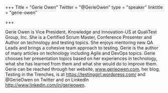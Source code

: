 +++
Title = "Gerie Owen"
Twitter = "@GerieOwen"
type = "speaker"
linktitle = "gerie-owen"

+++

Gerie Owen is Vice President, Knowledge and Innovation-US at QualiTest Group, Inc. She is a Certified Scrum Master, Conference Presenter and Author on technology and testing topics. She enjoys mentoring new QA Leads and brings a cohesive team approach to testing. Gerie is the author of many articles on technology including Agile and DevOps topics. Gerie chooses her presentation topics based on her experiences in technology, what she has learned from them and what she would do to improve them. Gerie can be reached through her website, www.gerieowen.com, her blog, Testing in the Trenches, is at https://testinggirl.wordpress.com/ and @GerieOwen on Twitter and on LinkedIn http://www.linkedin.com/in/gerieowen.
